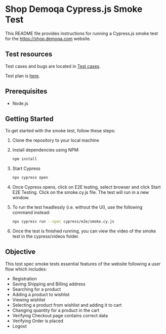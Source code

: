 # Shop Demoqa Cypress.js Smoke Test

This README file provides instructions for running a Cypress.js smoke test for the https://shop.demoqa.com website.

## Test resources
Test cases and bugs are located in [Test cases](test_resources/test_cases.xlsx).

Test plan is [here](test_resources/test_plan.md).

## Prerequisites

- Node.js

## Getting Started
To get started with the smoke test, follow these steps:

1. Clone the repository to your local machine

2. Install dependencies using NPM:
    ```bash
    npm install
    ```

3. Start Cypress
    ```bash
    npx cypress open
    ```

4. Once Cypress opens, click on E2E testing, select browser and click Start E2E Testing. Click on the smoke.cy.js file. The test will run in a new window.

5. To run the test headlessly (i.e. without the UI), use the following command instead:
    ```bash
    npx cypress run --spec cypress/e2e/smoke.cy.js
    ```

6. Once the test is finished running, you can view the video of the smoke test in the cypress/videos folder.

## Objective
This test spec smoke tests essential features of the website following a user flow which includes:
- Registration
- Saving Shipping and Billing address
- Searching for a product
- Adding a product to wishlist
- Viewing wishlist
- Selecting a product from wishlist and adding it to cart
- Changing quantity for a product in the cart
- Verifying Checkout page contains correct data
- Verifying Order is placed
- Logout
